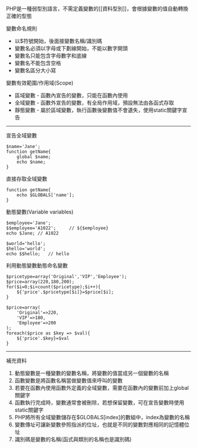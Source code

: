 PHP是一種弱型別語言，不需定義變數的[[資料型別]]，會根據變數的值自動轉換正確的型態

變數命名規則

* 以$符號開始，後面接變數名稱/識別碼
* 變數名必須以字母或下劃線開始，不能以數字開頭
* 變數名只能包含字母數字和底線
* 變數名不能包含空格
* 變數名區分大小寫

變數有效範圍/作用域(Scope)

* 區域變數 - 函數內宣告的變數，只能在函數內使用
* 全域變數 - 函數外宣告的變數，有全局作用域，預設無法由各函式存取
* 靜態變數 - 屬於區域變數，執行函數後變數值不會遺失，使用static關鍵字宣告

***

宣告全域變數
```
$name='Jane';
function getName{
	global $name;
	echo $name;
}
```

直接存取全域變數
```
function getName{
	echo $GLOBALS['name'];
}
```

動態變數(Variable variables)
```
$employee='Jane';
$$employee='A1022';		// ${$employee}
echo $Jane;	// A1022
```

```
$world='hello';
$hello='world';
echo $$hello;	// hello
```

利用動態變數動態命名變數
```
$pricetype=array('Original','VIP','Employee');
$price=array(220,180,200);
for($i=0;$i<count($pricetype);$i++){
	${'price'.$pricetype[$i]}=$price[$i];
}
```

```
$price=array(
	'Original'=>220,
	'VIP'=>180,
	'Employee'=>200
);
foreach($price as $key => $val){
	${'price'.$key}=$val
}
```

***

補充資料

1. 動態變數是一種變數的變數名稱，將變數的值當成另一個變數的名稱
2. 函數變數是將函數名稱當做變數值來呼叫的變數
3. 若要在函數內使用函數外定義的全域變數，需要在函數內的變數前加上global關鍵字
4. 函數執行完成時，變數通常會被刪除，若想保留變數，可在宣告變數時使用static關鍵字
5. PHP將所有全域變數儲存在$GLOBALS[index]的數組中，index為變數的名稱
6. 變數傳址可讓新變數參照指派的位址，也就是不同的變數對應相同的記憶體位址
7. 識別碼是變數的名稱(函式與類別的名稱也是識別碼)